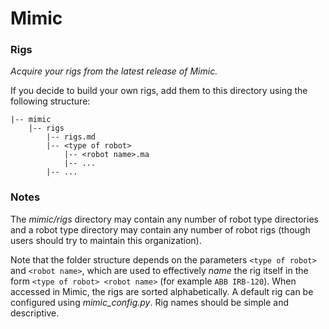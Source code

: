 # Mimic

### Rigs

*Acquire your rigs from the latest release of Mimic.*

If you decide to build your own rigs, add them to this directory using the
following structure:

```
|-- mimic
    |-- rigs
        |-- rigs.md
        |-- <type of robot>
            |-- <robot name>.ma
            |-- ...
        |-- ...
```

### Notes

The *mimic/rigs* directory may contain any number of robot type directories
and a robot type directory may contain any number of robot rigs (though users
should try to maintain this organization).

Note that the folder structure depends on the parameters `<type of robot>` and
`<robot name>`, which are used to effectively *name* the rig itself in the form
`<type of robot> <robot name>` (for example `ABB IRB-120`). When accessed in Mimic,
the rigs are sorted alphabetically. A default rig can be configured using
*mimic_config.py*. Rig names should be simple and descriptive.


#
